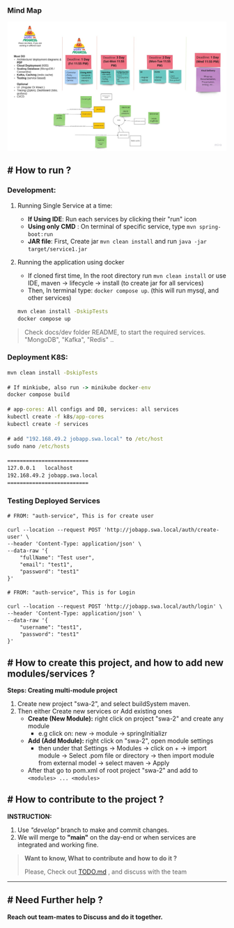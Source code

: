 ### Mind Map
![Mind Map](docs/SWA2MindMap.jpg)

## # How to run ? 

### __Development:__
1. Running Single Service at a time:
    - __If Using IDE__: Run each services by clicking their "run" icon
    - __Using only CMD__ : On terminal of specific service, type `mvn spring-boot:run`
    - __JAR file__: First, Create jar `mvn clean install` and run `java -jar target/service1.jar`

2. Running the application using docker
    - If cloned first time, In the root directory run `mvn clean install` or use IDE, maven -> lifecycle -> install (to create jar for all services)
    - Then, In terminal type: `docker compose up`. (this will run mysql, and other services)

    ```cmd 
   mvn clean install -DskipTests
   docker compose up
    ```
  
> Check docs/dev folder README, to start the required services. "MongoDB", "Kafka", "Redis" ..  
  
### __Deployment K8S:__
```cmd
mvn clean install -DskipTests

# If minkiube, also run -> minikube docker-env
docker compose build

# app-cores: All configs and DB, services: all services
kubectl create -f k8s/app-cores
kubectl create -f services

# add "192.168.49.2 jobapp.swa.local" to /etc/host
sudo nano /etc/hosts

==========================
127.0.0.1	localhost
192.168.49.2 jobapp.swa.local
==========================
```

### __Testing Deployed Services__  
```
# FROM: "auth-service", This is for create user

curl --location --request POST 'http://jobapp.swa.local/auth/create-user' \
--header 'Content-Type: application/json' \
--data-raw '{
    "fullName": "Test user",
    "email": "test1",
    "password": "test1"
}'

# FROM: "auth-service", This is for Login

curl --location --request POST 'http://jobapp.swa.local/auth/login' \
--header 'Content-Type: application/json' \
--data-raw '{
    "username": "test1",
    "password": "test1"
}'
```
  

## # How to create this project, and how to add new modules/services ?  
__Steps: Creating multi-module project__  
1. Create new project "swa-2", and select buildSystem maven.
2. Then either Create new services or Add existing ones
   - __Create (New Module):__ right click on project "swa-2" and create any module
      - e.g click on: new -> module -> springInitializr
   - __Add (Add Module):__ right click on "swa-2", open module settings
     - then under that Settings -> Modules -> click on + -> import module -> Select .pom file or directory -> then import module from external model -> select maven -> Apply
   - After that go to pom.xml of root project "swa-2" and add to `<modules> ... <modules>`

## # How to contribute to the project ?

__INSTRUCTION:__
1. Use _"develop"_ branch to make and commit changes.
2. We will merge to __"main"__ on the day-end or when services are integrated and working fine.

>  __Want to know, What to contribute and how to do it ?__ 
> 
> Please, Check out [TODO.md](./TODO.md) , and discuss with the team

--- 

## # Need Further help ?

__Reach out team-mates to Discuss and do it together.__



